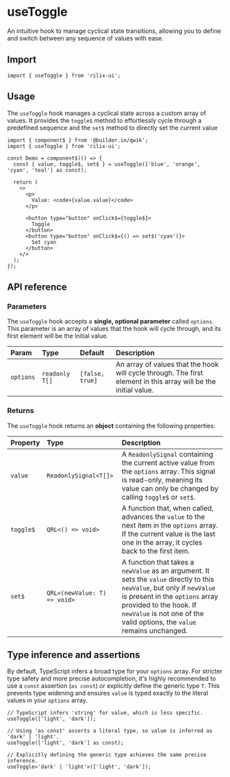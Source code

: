 # useToggle

An intuitive hook to manage cyclical state transitions, allowing you to define and switch between any sequence of values with ease.

## Import

```tsx
import { useToggle } from 'rilix-ui';
```

## Usage

The `useToggle` hook manages a cyclical state across a custom array of values. It provides the `toggle$` method to effortlessly cycle through a predefined sequence and the `set$` method to directly set the current value

```tsx
import { component$ } from '@builder.io/qwik';
import { useToggle } from 'rilix-ui';

const Demo = component$(() => {
  const { value, toggle$, set$ } = useToggle(['blue', 'orange', 'cyan', 'teal'] as const);

  return (
    <>
      <p>
        Value: <code>{value.value}</code>
      </p>

      <button type="button" onClick$={toggle$}>
        Toggle
      </button>
      <button type="button" onClick$={() => set$('cyan')}>
        Set cyan
      </button>
    </>
  );
});
```

## API reference

### Parameters

The `useToggle` hook accepts a **single, optional parameter** called `options`. This parameter is an array of values that the hook will cycle through, and its first element will be the initial value.

| Param     | Type           | Default         | Description                                                                                                     |
| :-------- | :------------- | :-------------- | :-------------------------------------------------------------------------------------------------------------- |
| `options` | `readonly T[]` | `[false, true]` | An array of values that the hook will cycle through. The first element in this array will be the initial value. |

### Returns

The `useToggle` hook returns an **object** containing the following properties:

| Property  | Type                         | Description                                                                                                                                                                                                                                                      |
| :-------- | :--------------------------- | :--------------------------------------------------------------------------------------------------------------------------------------------------------------------------------------------------------------------------------------------------------------- |
| `value`   | `ReadonlySignal<T[]>`        | A `ReadonlySignal` containing the current active value from the `options` array. This signal is read-only, meaning its value can only be changed by calling `toggle$` or `set$`.                                                                                 |
| `toggle$` | `QRL<() => void>`            | A function that, when called, advances the `value` to the next item in the `options` array. If the current value is the last one in the array, it cycles back to the first item.                                                                                 |
| `set$`    | `QRL<(newValue: T) => void>` | A function that takes a `newValue` as an argument. It sets the `value` directly to this `newValue`, but only if `newValue` is present in the `options` array provided to the hook. If `newValue` is not one of the valid options, the `value` remains unchanged. |

## Type inference and assertions

By default, TypeScript infers a broad type for your `options` array. For stricter type safety and more precise autocompletion, it's highly recommended to use a `const` assertion (`as const`) or explicitly define the generic type `T`. This prevents type widening and ensures `value` is typed exactly to the literal values in your `options` array.

```tsx
// TypeScript infers 'string' for value, which is less specific.
useToggle(['light', 'dark']);

// Using 'as const' asserts a literal type, so value is inferred as 'dark' | 'light'.
useToggle(['light', 'dark'] as const);

// Explicitly defining the generic type achieves the same precise inference.
useToggle<'dark' | 'light'>(['light', 'dark']);
```
